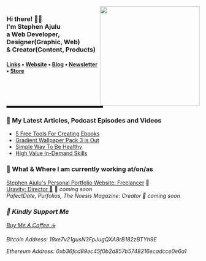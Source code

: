   <!-- Hi there! Feel free to make this your own but don't use my data --> 
  <img src="https://raw.githubusercontent.com/stephenajulu/stephenajulu/master/images/Github%20Stephen%20Ajulu%20(2).png" align="right" width="260px">
<h3>Hi there! 👋🤓<br>I'm Stephen Ajulu<br>a Web Developer, Designer(Graphic, Web)<br> & Creator(Content, Products)</h3>

<h4> <a href="https://links.stephenajulu.com">Links</a> • <a href="https://stephenajulu.com">Website</a> • <a href="https://ajulusthoughts.stephenajulu.com">Blog</a> • <a href="https://stephenajulu.substack.com">Newsletter</a> • <a href="https://stephenajulu.gumroad.com">Store</a></h4>

<hr width="50%" style="height:5px;">

<h3>📕 My Latest Articles, Podcast Episodes and Videos</h3>

<!-- BLOG-POST-LIST:START -->
- [5 Free Tools For Creating Ebooks](https://ajulusthoughts.stephenajulu.com/post/5-free-tools-for-creating-ebooks/)
- [Gradient Wallpaper Pack 3 is Out](https://ajulusthoughts.stephenajulu.com/post/gradient-wallpaper-pack-3-is-out/)
- [Simple Way To Be Healthy](https://ajulusthoughts.stephenajulu.com/post/simple-way-to-be-healthy/)
- [High Value In-Demand Skills](https://ajulusthoughts.stephenajulu.com/post/high-value-in-demand-skills/)
<!-- BLOG-POST-LIST:END -->

<h3>💼 What & Where I am currently working at/on/as</h3>

<p>
<a href="https://stephenajulu.com">Stephen Ajulu's Personal Portfolio Website: Freelancer</a>  🚀 <br>
<a href="https://uravity.netlify.app">Uravity: Director 💼</a> 🚀 <em>coming soon</em<br>
<br>PafectDate, Purfolios, The Noesis Magazine: Creator  🚀 <em>coming soon</em>
</p>

<h3>🤑 Kindly Support Me</h3>
  <a href="https://www.buymeacoffee.com/stephenajulu">Buy Me A Coffee ☕ </a>
  <p>Bitcoin Address: 19xe7v21gusN3FpJugQXA8rB182zBTYh9E</p>
  <p>Ethereum Address: 0xb36fcd89ec45f0b2d857b5748216ecadcce0e6a1</p>
